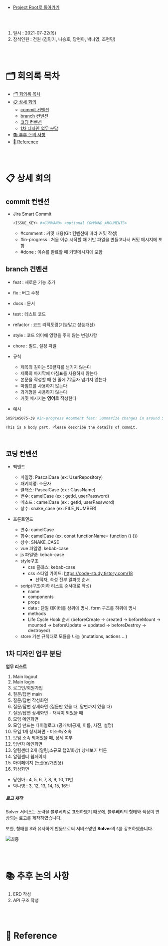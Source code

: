 - [Project Root로 돌아가기](../../README.md)

<br><br>

1. 일시 : 2021-07-22(목)
2. 참석인원 : 전원 (김민기, 나승호, 당현아, 박나영, 조현민)

<br><br>

# 🗂 회의록 목차

- [🗂 회의록 목차](#-회의록-목차)
- [📋 상세 회의](#-상세-회의)
  - [commit 컨벤션](#commit-컨벤션)
  - [branch 컨벤션](#branch-컨벤션)
  - [코딩 컨벤션](#코딩-컨벤션)
  - [1차 디자인 업무 분담](#1차-디자인-업무-분담)
- [📚 추후 논의 사항](#-추후-논의-사항)
- [🔖 Reference](#-reference)


<br><br>

# 📋 상세 회의

## commit 컨벤션

- Jira Smart Commit

  ```bash
  <ISSUE_KEY> #<COMMAND> <optional COMMAND_ARGUMENTS>
  ```

  - \#comment : 커밋 내용(Git 컨벤션에 따라 커밋 작성)
  - \#in-progress : 처음 이슈 시작할 때 기반 파일을 만들고나서 커밋 메시지에 포함
  - \#done : 이슈를 완료할 때 커밋메시지에 포함

## branch 컨벤션

  - feat : 새로운 기능 추가
  - fix : 버그 수정
  - docs : 문서
  - test : 테스트 코드
  - refactor : 코드 리팩토링(기능말고 성능개선)
  - style : 코드 의미에 영향을 주지 않는 변경사항
  - chore : 빌드, 설정 파일

- 규칙

  - 제목의 길이는 50글자를 넘기지 않는다
  - 제목의 마지막에 마침표를 사용하지 않는다
  - 본문을 작성할 때 한 줄에 72글자 넘기지 않는다
  - 마침표를 사용하지 않는다
  - 과거형을 사용하지 않는다
  - 커밋 메시지는 **영어**로 작성한다

- 예시

```bash
S05P1A5075-39 #in-progress #comment feat: Summarize changes in around 50 characters or less

This is a body part. Please describe the details of commit.
```

<br>

## 코딩 컨벤션

- 백엔드
  - 파일명: PascalCase (ex: UserRepository)
  - 패키지명: 소문자
  - 클래스: PascalCase (ex : ClassName)
  - 변수: camelCase (ex : getId, userPassword)
  - 메소드 : camelCase (ex : getId, userPassword)
  - 상수: snake_case (ex: FILE_NUMBER)

- 프론트엔드
  - 변수: camelCase
  - 함수: camelCase (ex. const functionName= function () {})
  - 상수: SNAKE_CASE
  - vue 파일명: kebab-case
  - js 파일명: kebab-case
  - style구조
    - css 클래스: kebab-case
    - css 스타일 가이드:  https://code-study.tistory.com/18
      - 선택자, 속성 전부 알파벳 순서
  - script구조(이하 리스트 순서대로 작성)
    - name
    - components
    - props
    - data : 단일 데이터를 상위에 명시,  form 구조를 하위에 명시
    - methods
    - Life Cycle Hook 순서 (beforeCreate → created → beforeMount → mounted → beforeUpdate → updated → beforeDestroy → destroyed)
  - store 기본 규칙대로 모듈을 나눔 (mutations, actions ...)

## 1차 디자인 업무 분담

**업무 리스트**

1. Main logout
2. Main login
3. 로그인/회원가입
4. 질문/답변 main 
5. 질문/답변 작성화면 
6. 질문/답변 상세화면 (질문만 있을 때, 답변까지 있을 때)
7. 질문/답변 상세화면 - 채택이 되었을 때
8. 모임 메인화면
9. 모임 만드는 다이얼로그 (공개/비공개, 이름, 사진, 설명)
10. 모임 1개 상세화면 - 미소속/소속
11. 모임 소속 되어있을 때, 상세 여부
12. 답변자 메인화면
13. 알림센터 2개 (알림;소규모 탭2/화상) 상세보기 버튼
14. 알림센터 웹페이지
15. 마이페이지 (노출용/개인용) 
16. 화상화면

- 당현아 : 4, 5, 6, 7, 8, 9, 10, 11번
- 박나영 : 3, 12, 13, 14, 15, 16번



##### 로고 제작

Solver 서비스는 노력을 블루베리로 표현하였기 때문에, 블루베리의 형태와 색상이 연상되는 로고를 제작하였습니다.

또한, 형태를 S와 유사하게 만듦으로써 서비스명인 **Solver**의 `S`를 강조하였습니다.

![최종](https://user-images.githubusercontent.com/77482972/126649201-97bc01b8-dc58-4d0f-92ee-dcb9400f1ee2.png)

<br><br>

# 📚 추후 논의 사항

1. ERD 작성
2. API 구조 작성

<br><br>

# 🔖 Reference
